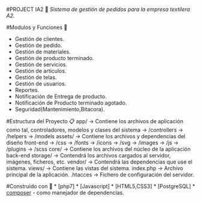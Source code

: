 #PROJECT IA2 🚀
_Sistema de gestión de pedidos para la empresa textilera A2._

#Modulos y Funciones 📌
 * Gestión de clientes.<br>
 * Gestión de pedido.<br>
 * Gestión de materiales. <br>
 *  Gestión de producto terminado.<br>
 *  Gestión de servicios.<br>
 *  Gestión de articulos.<br>
 *  Gestión de telas.<br>
 *  Gestión de usuarios.<br>
 * Reportes.<br>
 * Notificación de Entrega de producto.<br>
 * Notificación de Producto terminado agotado.<br>
 * Seguridad(Mantenimiento,Bitacora).<br>

#Estructura del Proyecto 📋
    app/ → Contiene los archivos de aplicación como tal, controladores, modelos y clases del sistema
      → /controllers
      → /helpers
      → /models
    assets/ → Contiene los archivos y dependencias del diseño front-end
        → /css
        → /fonts
        → /icons
        → /svg
        → /images
        → /js
        → /plugins
        → /scss
    core/ → Contiene los archivos del núcleo de la aplicación back-end
    storage/ → Contendrá los archivos cargados al servidor, imágenes, ficheros, etc.
    vendor/ → Contendrá las dependencias que use el sistema.
    views/ → Contiene las vistas del sistema.
    index.php →  Archivo principal de la aplicación.
    .htacces →  Fichero de configuración del servidor.
    
#Construido con 🔧
    * [php7]
    * [Javascript]
    * [HTML5,CSS3]
    * [PostgreSQL]
    * [composer](https://getcomposer.org/) - como manejador de dependencias.
    